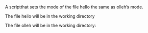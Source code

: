 A scriptthat sets the mode of the file hello the same as olleh’s mode.



The file hello will be in the working directory

The file olleh will be in the working directory:
